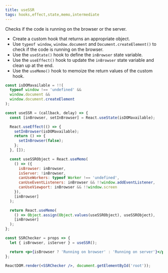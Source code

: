 ```yaml
---
title: useSSR
tags: hooks,effect,state,memo,intermediate
---
```


Checks if the code is running on the browser or the server.

- Create a custom hook that returns an appropriate object.
- Use `typeof window`, `window.document` and `Document.createElement()` to check if the code is running on the browser.
- Use the `useState()` hook to define the `inBrowser` state variable.
- Use the `useEffect()` hook to update the `inBrowser` state variable and clean up at the end.
- Use the `useMemo()` hook to memoize the return values of the custom hook.

```jsx
const isDOMavailable = !!(
  typeof window !== 'undefined' &&
  window.document &&
  window.document.createElement
);

const useSSR = (callback, delay) => {
  const [inBrowser, setInBrowser] = React.useState(isDOMavailable);

  React.useEffect(() => {
    setInBrowser(isDOMavailable);
    return () => {
      setInBrowser(false);
    };
  }, []);

  const useSSRObject = React.useMemo(
    () => ({
      isBrowser: inBrowser,
      isServer: !inBrowser,
      canUseWorkers: typeof Worker !== 'undefined',
      canUseEventListeners: inBrowser && !!window.addEventListener,
      canUseViewport: inBrowser && !!window.screen
    }),
    [inBrowser]
  );

  return React.useMemo(
    () => Object.assign(Object.values(useSSRObject), useSSRObject),
    [inBrowser]
  );
};
```

```jsx
const SSRChecker = props => {
  let { isBrowser, isServer } = useSSR();

  return <p>{isBrowser ? 'Running on browser' : 'Running on server'}</p>;
};

ReactDOM.render(<SSRChecker />, document.getElementById('root'));
```
